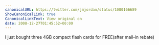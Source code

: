 ```yaml
---
canonicalURL: https://twitter.com/jmjordan/status/1080166689
ShowCanonicalLink: true
CanonicalLinkText: View original on
date: 2008-12-27T01:45:52+00:00
---
```

I just bought three 4GB compact flash cards for FREE(after mail-in rebate)